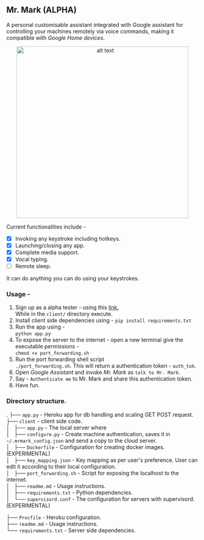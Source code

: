 ## Mr. Mark (ALPHA)
A personal customisable assistant integrated with Google assistant for controlling your machines remotely via voice commands, making it compatible with _Google Home devices_.

<div style="width:100%;text-align:center;">
<a href="https://youtu.be/fpcKOGSSiQc" target="_blank"><img src="https://raw.githubusercontent.com/markroxor/mrmark/master/client/thumbnail.png" width="450" alt="alt text"/></a>
</div>

Current functionalities include -
- [x] Invoking any keystroke including hotkeys.
- [x] Launching/closing any app.
- [x] Complete media support.
- [x] Vocal typing.
- [ ] Remote sleep.

It can do anything you can do using your keystrokes.


### Usage - 
1. Sign up as a alpha tester - using this [link.](https://assistant.google.com/services/a/uid/000000eac507a9f1)   
While in the `client/` directory execute.
2. Install client side dependencies using -
`pip install requirements.txt`
3. Run the app using -  
`python app.py`
4. To expose the server to the internet - open a new terminal give the executable permissions -  
 `chmod +x port_forwarding.sh`
5. Run the port forwarding shell script   
 `./port_forwarding.sh`.
This will return a authentication token - `auth_tok`.   
6. Open _Google Assistant_ and invoke _Mr. Mark_ as `talk to Mr. Mark`.    
7. Say - `Authenticate me` to Mr. Mark and share this authentication token.   
8. Have fun.



### Directory structure.
.
├── `app.py` - Heroku app for db handling and scaling GET POST request.  
├── `client` - client side code.  
│   ├── `app.py` - The local server where  
│   ├── `configure.py` - Create machine authentication, saves it in `~/.mrmark_config.json` and send a copy to the cloud server.  
│   ├── `Dockerfile` - Configuration for creating docker images. (EXPERIMENTAL)  
│   ├── `key_mapping.json` - Key mapping as per user's preference. User can edit it according to their local configuration.  
│   ├── `port_forwarding.sh` - Script for exposing the localhost to the internet.  
│   ├── `readme.md` - Usage instructions.  
│   ├── `requirements.txt` - Python dependencies.  
│   └── `supervisord.conf` - The configuration for servers with supervisord. (EXPERIMENTAL)  
  
├── `Procfile` - Heroku configuration.  
├── `readme.md` - Usage instructions.  
└── `requirements.txt` - Server side dependencies.  
